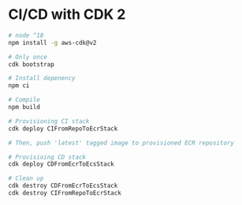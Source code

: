 # CI/CD with CDK 2

```bash
# node ^18
npm install -g aws-cdk@v2

# Only once
cdk bootstrap
```

```bash
# Install depenency
npm ci

# Compile
npm build
```

```bash
# Provisioning CI stack
cdk deploy CIFromRepoToEcrStack

# Then, push 'latest' tagged image to provisioned ECR repository

# Provisioing CD stack
cdk deploy CDFromEcrToEcsStack
```

```bash
# Clean up
cdk destroy CDFromEcrToEcsStack
cdk destroy CIFromRepoToEcrStack
```
